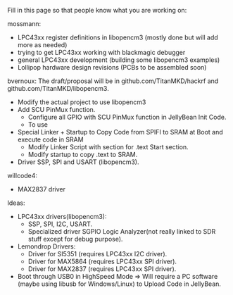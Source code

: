 Fill in this page so that people know what you are working on:

mossmann:
* LPC43xx register definitions in libopencm3 (mostly done but will add more as needed)
* trying to get LPC43xx working with blackmagic debugger
* general LPC43xx development (building some libopencm3 examples)
* Lollipop hardware design revisions (PCBs to be assembled soon)

bvernoux:
The draft/proposal will be in github.com/TitanMKD/hackrf and github.com/TitanMKD/libopencm3.
* Modify the actual project to use libopencm3 
* Add SCU PinMux function.
   * Configure all GPIO with SCU PinMux function in JellyBean Init Code.
   * To use 
* Special Linker + Startup to Copy Code from SPIFI to SRAM at Boot and execute code in SRAM
   * Modify Linker Script with section for .text Start section.
   * Modify startup to copy .text to SRAM.
* Driver SSP, SPI and USART (libopencm3).

willcode4:
* MAX2837 driver

Ideas:
* LPC43xx drivers(libopencm3):
  * SSP, SPI, I2C, USART.
  * Specialized driver SGPIO Logic Analyzer(not really linked to SDR stuff except for debug purpose).
* Lemondrop Drivers:
  * Driver for SI5351 (requires LPC43xx I2C driver).
  * Driver for MAX5864 (requires LPC43xx SPI driver).
  * Driver for MAX2837 (requires LPC43xx SPI driver).
* Boot through USB0 in HighSpeed Mode => Will require a PC software (maybe using libusb for Windows/Linux) to Upload Code in JellyBean.
